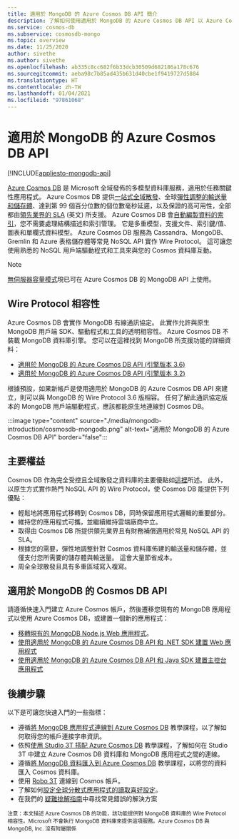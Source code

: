 ```yaml
---
title: 適用於 MongoDB 的 Azure Cosmos DB API 簡介
description: 了解如何使用適用於 MongoDB 的 Azure Cosmos DB API 以 Azure Cosmos DB 來儲存及查詢大量資料。
ms.service: cosmos-db
ms.subservice: cosmosdb-mongo
ms.topic: overview
ms.date: 11/25/2020
author: sivethe
ms.author: sivethe
ms.openlocfilehash: ab335c8cc682f6b33dcb30509d682186a178c676
ms.sourcegitcommit: aeba98c7b85ad435b631d40cbe1f9419727d5884
ms.translationtype: HT
ms.contentlocale: zh-TW
ms.lasthandoff: 01/04/2021
ms.locfileid: "97861068"
---
```

# <a name="azure-cosmos-dbs-api-for-mongodb"></a>適用於 MongoDB 的 Azure Cosmos DB API
[!INCLUDE[appliesto-mongodb-api](includes/appliesto-mongodb-api.md)]

[Azure Cosmos DB](introduction.md) 是 Microsoft 全域發佈的多模型資料庫服務，適用於任務關鍵性應用程式。 Azure Cosmos DB 提供[一站式全域散發](distribute-data-globally.md)、全球[彈性調整的輸送量和儲存體](partitioning-overview.md)、達到第 99 個百分位數的個位數毫秒延遲，以及保證的高可用性，全部都由[領先業界的 SLA](https://azure.microsoft.com/support/legal/sla/cosmos-db/) \(英文\) 所支援。 Azure Cosmos DB 會[自動編製資料的索引](https://www.vldb.org/pvldb/vol8/p1668-shukla.pdf)，您不需要處理結構描述和索引管理。 它是多重模型，支援文件、索引鍵/值、圖表和單欄式資料模型。 Azure Cosmos DB 服務為 Cassandra、MongoDB、Gremlin 和 Azure 表格儲存體等常見 NoSQL API 實作 Wire Protocol。 這可讓您使用熟悉的 NoSQL 用戶端驅動程式和工具來與您的 Cosmos 資料庫互動。

> [!NOTE]
> [無伺服器容量模式](serverless.md)現已可在 Azure Cosmos DB 的 MongoDB API 上使用。

## <a name="wire-protocol-compatibility"></a>Wire Protocol 相容性

Azure Cosmos DB 會實作 MongoDB 有線通訊協定。 此實作允許與原生 MongoDB 用戶端 SDK、驅動程式和工具的透明相容性。 Azure Cosmos DB 不裝載 MongoDB 資料庫引擎。 您可以在這裡找到 MongoDB 所支援功能的詳細資料： 
- [適用於 MongoDB 的 Azure Cosmos DB API (引擎版本 3.6)](mongodb-feature-support-36.md)
- [適用於 MongoDB 的 Azure Cosmos DB API (引擎版本 3.2)](mongodb-feature-support.md)

根據預設，如果新帳戶是使用適用於 MongoDB 的 Azure Cosmos DB API 來建立，則可以與 MongoDB 的 Wire Protocol 3.6 版相容。 任何了解此通訊協定版本的 MongoDB 用戶端驅動程式，應該都能原生地連線到 Cosmos DB。

:::image type="content" source="./media/mongodb-introduction/cosmosdb-mongodb.png" alt-text="適用於 MongoDB 的 Azure Cosmos DB API" border="false":::

## <a name="key-benefits"></a>主要權益

Cosmos DB 作為完全受控且全域散發之資料庫的主要優點如[這裡](introduction.md)所述。 此外，以原生方式實作熱門 NoSQL API 的 Wire Protocol，使 Cosmos DB 能提供下列優點：

* 輕鬆地將應用程式移轉到 Cosmos DB，同時保留應用程式邏輯的重要部分。
* 維持您的應用程式可攜，並繼續維持雲端廠商中立。
* 取得由 Cosmos DB 所提供領先業界且有財務補償適用於常見 NoSQL API 的 SLA。
* 根據您的需要，彈性地調整針對 Cosmos 資料庫佈建的輸送量和儲存體，並僅支付您所需要的儲存體與輸送量。 這會大量節省成本。
* 周全全球散發且具有多重區域寫入複寫。

## <a name="cosmos-dbs-api-for-mongodb"></a>適用於 MongoDB 的 Cosmos DB API

請遵循快速入門建立 Azure Cosmos 帳戶，然後遷移您現有的 MongoDB 應用程式以使用 Azure Cosmos DB，或建置一個新的應用程式：

* [移轉現有的 MongoDB Node.js Web 應用程式](create-mongodb-nodejs.md)。
* [使用適用於 MongoDB 的 Azure Cosmos DB API 和 .NET SDK 建置 Web 應用程式](create-mongodb-dotnet.md)
* [使用適用於 MongoDB 的 Azure Cosmos DB API 和 Java SDK 建置主控台應用程式](create-mongodb-java.md)

## <a name="next-steps"></a>後續步驟

以下是可讓您快速入門的一些指標：

* 遵循[將 MongoDB 應用程式連線到 Azure Cosmos DB](connect-mongodb-account.md) 教學課程，以了解如何取得您的帳戶連接字串資訊。
* 依照[使用 Studio 3T 搭配 Azure Cosmos DB](mongodb-mongochef.md) 教學課程，了解如何在 Studio 3T 中建立 Azure Cosmos DB 資料庫和 MongoDB 應用程式之間的連線。
* 遵循[將 MongoDB 資料匯入到 Azure Cosmos DB](../dms/tutorial-mongodb-cosmos-db.md?toc=%2fazure%2fcosmos-db%2ftoc.json%253ftoc%253d%2fazure%2fcosmos-db%2ftoc.json) 教學課程，以將您的資料匯入 Cosmos 資料庫。
* 使用 [Robo 3T](mongodb-robomongo.md) 連線到 Cosmos 帳戶。
* 了解如何[設定全球分散式應用程式的讀取喜好設定](../cosmos-db/tutorial-global-distribution-mongodb.md)。
* 在我們的 [疑難排解指南](mongodb-troubleshoot.md)中尋找常見錯誤的解決方案


<sup>注意：本文描述 Azure Cosmos DB 的功能，該功能提供對 MongoDB 資料庫的 Wire Protocol 相容性。Microsoft 不會執行 MongoDB 資料庫來提供這項服務。Azure Cosmos DB 與 MongoDB, Inc. 沒有附屬關係</sup>